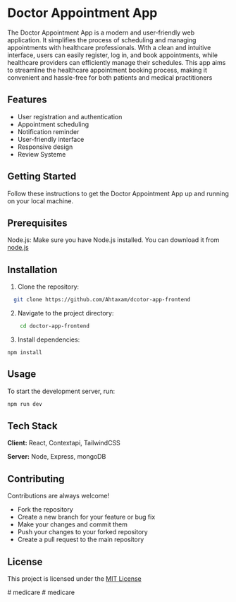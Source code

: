 
# Doctor Appointment App

The Doctor Appointment App is a modern and user-friendly web application. It simplifies the process of scheduling and managing appointments with healthcare professionals. With a clean and intuitive interface, users can easily register, log in, and book appointments, while healthcare providers can efficiently manage their schedules. This app aims to streamline the healthcare appointment booking process, making it convenient and hassle-free for both patients and medical practitioners

## Features

- User registration and authentication
- Appointment scheduling
- Notification reminder
- User-friendly interface
- Responsive design
- Review Systeme


## Getting Started
Follow these instructions to get the Doctor Appointment App up and running on your local machine.
## Prerequisites 
Node.js: Make sure you have Node.js installed. You can download it from [node.js](https://nodejs.org/en)
## Installation

1. Clone the repository:

```bash
  git clone https://github.com/Ahtaxam/dcotor-app-frontend
```
2. Navigate to the project directory:
``` bash
    cd doctor-app-frontend
```
3. Install dependencies:

```
npm install 
```
## Usage

To start the development server, run:

```bash
npm run dev
```



## Tech Stack

**Client:** React, Contextapi, TailwindCSS

**Server:** Node, Express, mongoDB


## Contributing

Contributions are always welcome!

* Fork the repository
* Create a new branch for your feature or bug fix
* Make your changes and commit them
* Push your changes to your forked repository
* Create a pull request to the main repository

## License

This project is licensed under the [MIT License](https://choosealicense.com/licenses/mit/)

#   m e d i c a r e  
 #   m e d i c a r e  
 